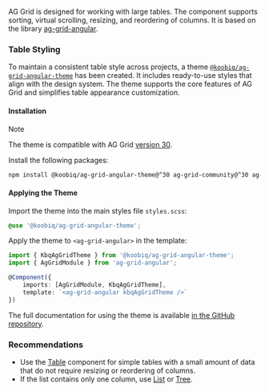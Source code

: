 AG Grid is designed for working with large tables. The component supports sorting, virtual scrolling, resizing, and reordering of columns. It is based on the library [ag-grid-angular](https://www.ag-grid.com/archive/30.2.0/angular-data-grid/).

<!-- example(ag-grid-overview) -->

### Table Styling

To maintain a consistent table style across projects, a theme [`@koobiq/ag-grid-angular-theme`](https://github.com/koobiq/data-grid/blob/main/packages/ag-grid-angular-theme/README.md) has been created. It includes ready-to-use styles that align with the design system. The theme supports the core features of AG Grid and simplifies table appearance customization.

#### Installation

<div class="kbq-callout kbq-callout_theme">
<div class="kbq-callout__header">Note</div>
<div class="kbq-callout__content kbq-docs-element-last-child-margin-bottom-0">

The theme is compatible with AG Grid [version 30](https://github.com/ag-grid/ag-grid/tree/v30.2.1).

</div>
</div>

Install the following packages:

```bash
npm install @koobiq/ag-grid-angular-theme@^30 ag-grid-community@^30 ag-grid-angular@^30
```

#### Applying the Theme

Import the theme into the main styles file `styles.scss`:

```scss
@use '@koobiq/ag-grid-angular-theme';
```

Apply the theme to `<ag-grid-angular>` in the template:

```ts
import { KbqAgGridTheme } from '@koobiq/ag-grid-angular-theme';
import { AgGridModule } from 'ag-grid-angular';

@Component({
    imports: [AgGridModule, KbqAgGridTheme],
    template: `<ag-grid-angular kbqAgGridTheme />`
})
```

The full documentation for using the theme is available [in the GitHub repository](https://github.com/koobiq/data-grid/blob/main/packages/ag-grid-angular-theme/README.md).

### Recommendations

-   Use the [Table](/en/components/table) component for simple tables with a small amount of data that do not require resizing or reordering of columns.
-   If the list contains only one column, use [List](/en/components/list) or [Tree](/en/components/tree).
